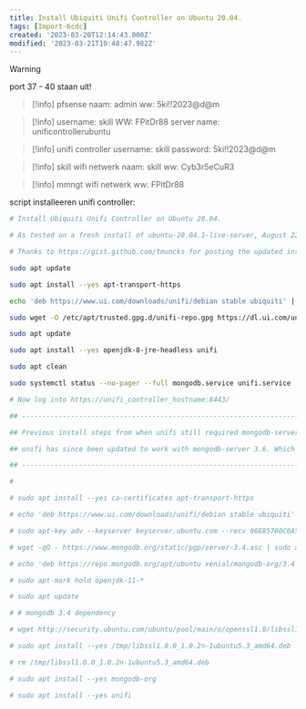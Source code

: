 ```yaml
---
title: Install Ubiquiti Unifi Controller on Ubuntu 20.04.
tags: [Import-6cdc]
created: '2023-03-20T12:14:43.000Z'
modified: '2023-03-21T10:48:47.982Z'
---
```


> [!warning]
> port 37 - 40 staan uit!

> [!info]
> pfsense
> naam: admin
> ww: 5ki!!2023@d@m

> [!info]
> username: skill
> WW: FPitDr88
> server name: unificontrollerubuntu

> [!info]
> unifi controller
> username: skill
> password: 5ki!!2023@d@m

>[!info]
>skill wifi netwerk
>naam: skill
>ww: Cyb3r5eCuR3

> [!info]
> mmngt wifi netwerk
> ww: FPitDr88

script installeeren unifi controller:

```bash
# Install Ubiquiti Unifi Controller on Ubuntu 20.04.

# As tested on a fresh install of ubuntu-20.04.1-live-server, August 22nd 2020.

# Thanks to https://gist.github.com/tmuncks for posting the updated install steps.

sudo apt update

sudo apt install --yes apt-transport-https

echo 'deb https://www.ui.com/downloads/unifi/debian stable ubiquiti' | sudo tee /etc/apt/sources.list.d/100-ubnt-unifi.list

sudo wget -O /etc/apt/trusted.gpg.d/unifi-repo.gpg https://dl.ui.com/unifi/unifi-repo.gpg

sudo apt update

sudo apt install --yes openjdk-8-jre-headless unifi

sudo apt clean

sudo systemctl status --no-pager --full mongodb.service unifi.service

# Now log into https://unifi_controller_hostname:8443/

## ------------------------------------------------------------------------------------------------------------------------

## Previous install steps from when unifi still required mongodb-server <= 3.4.

## unifi has since been updated to work with mongodb-server 3.6. Which is available from the Ubuntu 20.04 main repository.

## ------------------------------------------------------------------------------------------------------------------------

#

# sudo apt install --yes ca-certificates apt-transport-https

# echo 'deb https://www.ui.com/downloads/unifi/debian stable ubiquiti' | sudo tee /etc/apt/sources.list.d/100-ubnt-unifi.list

# sudo apt-key adv --keyserver keyserver.ubuntu.com --recv 06E85760C0A52C50

# wget -qO - https://www.mongodb.org/static/pgp/server-3.4.asc | sudo apt-key add -

# echo 'deb https://repo.mongodb.org/apt/ubuntu xenial/mongodb-org/3.4 multiverse' | sudo tee /etc/apt/sources.list.d/mongodb-org-3.4.list

# sudo apt-mark hold openjdk-11-*

# sudo apt update

# # mongodb 3.4 dependency

# wget http://security.ubuntu.com/ubuntu/pool/main/o/openssl1.0/libssl1.0.0_1.0.2n-1ubuntu5.3_amd64.deb -P /tmp

# sudo apt install --yes /tmp/libssl1.0.0_1.0.2n-1ubuntu5.3_amd64.deb

# rm /tmp/libssl1.0.0_1.0.2n-1ubuntu5.3_amd64.deb

# sudo apt install --yes mongodb-org

# sudo apt install --yes unifi
```
